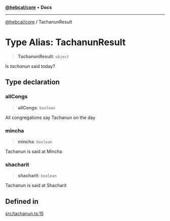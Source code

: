 [**@hebcal/core**](../README.md) • **Docs**

***

[@hebcal/core](../globals.md) / TachanunResult

# Type Alias: TachanunResult

> **TachanunResult**: `object`

Is *tachanun* said today?

## Type declaration

### allCongs

> **allCongs**: `boolean`

All congregations say Tachanun on the day

### mincha

> **mincha**: `boolean`

Tachanun is said at Mincha

### shacharit

> **shacharit**: `boolean`

Tachanun is said at Shacharit

## Defined in

[src/tachanun.ts:15](https://github.com/hebcal/hebcal-es6/blob/7a48c07548d61e9c93ae14253436cf206e280c87/src/tachanun.ts#L15)
